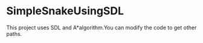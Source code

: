 # SimpleSnakeUsingSDL
This project uses SDL and A*algorithm.You can modify the code to get other paths.

